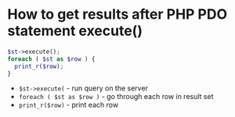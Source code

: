 # How to get results after PHP PDO statement execute()

```php
$st->execute();
foreach ( $st as $row ) {
  print_r($row);
}
```

- `$st->execute(` - run query on the server
- `foreach ( $st as $row )` - go through each row in result set
- `print_r($row)` - print each row


